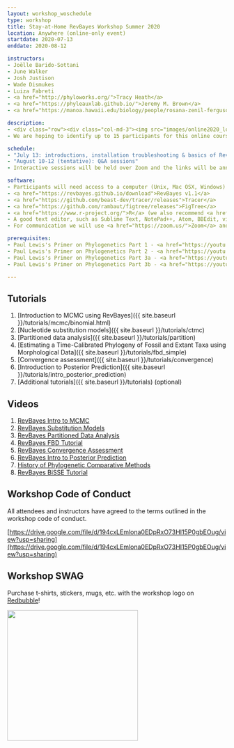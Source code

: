 ```yaml
---
layout: workshop_woschedule
type: workshop
title: Stay-at-Home RevBayes Workshop Summer 2020
location: Anywhere (online-only event)
startdate: 2020-07-13
enddate: 2020-08-12

instructors: 
- Joëlle Barido-Sottani
- June Walker
- Josh Justison
- Wade Dismukes
- Luiza Fabreti
- <a href="http://phyloworks.org/">Tracy Heath</a>
- <a href="https://phyleauxlab.github.io/">Jeremy M. Brown</a>
- <a href="https://manoa.hawaii.edu/biology/people/rosana-zenil-ferguson">Rosana Zenil-Ferguson</a>

description: 
- <div class="row"><div class="col-md-3"><img src="images/online2020_logo.png" /></div><div class="col-md-9"><p>This free online-only RevBayes workshop will provide an introduction to the theory and use of RevBayes, with a focus on (1) tree inference from molecular data, (2) analyses combining fossil and extant taxa, and (3) evaluating MCMC performance, with advanced topics including assessing model adequacy and macroevolutionary analyses. Additional topics may be added depending on the interests of selected participants. The format will be a combination of interactive video sessions (via Zoom or similar tools), real-time discussions over Slack, self-guided tutorials, and pre-recorded videos.</p><p>The initial session will resolve technical issues and present the basics of using RevBayes. Participants will then be expected to work through several tutorials on their own schedule, with the help of pre-recorded materials. A Slack forum will be open for questions and issues. The workshop will conclude with several online Q&A sessions with the instructors. The dates for the interactive sessions are currently tentative and may be adjusted depending on the schedules of the participants and instructors.</p></div></div>
- We are hoping to identify up to 15 participants for this online course. While we hope we are able to accommodate everyone who applies, we realize that this may not be possible because of time-zones and availability. If the number of applicants exceeds our capacity, we hope to organize a second round of sessions later in the year. Participants will not be charged for the course, but we will request that they commit to completing the tutorials and attending a majority of interactive sessions. 

schedule:
- "July 13: introductions, installation troubleshooting & basics of RevBayes"
- "August 10-12 (tentative): Q&A sessions"
- Interactive sessions will be held over Zoom and the links will be announced on Slack.

software:
- Participants will need access to a computer (Unix, Mac OSX, Windows) to complete the tutorials, as well as a web-enabled device (computer or mobile device) capable of running communication tools.
- <a href="https://revbayes.github.io/download">RevBayes v1.1</a> 
- <a href="https://github.com/beast-dev/tracer/releases">Tracer</a>
- <a href="https://github.com/rambaut/figtree/releases">FigTree</a>
- <a href="https://www.r-project.org/">R</a> (we also recommend <a href="https://rstudio.com/">RStudio</a>)
- A good text editor, such as Sublime Text, NotePad++, Atom, BBEdit, vim, or emacs 
- For communication we will use <a href="https://zoom.us/">Zoom</a> and <a href="https://slack.com/">Slack</a>

prerequisites:
- Paul Lewis's Primer on Phylogenetics Part 1 - <a href="https://youtu.be/1r4z0YJq580">Trees & Likelihood</a>
- Paul Lewis's Primer on Phylogenetics Part 2 - <a href="https://youtu.be/UsLeY0wZr4Y">Substitution Models</a>
- Paul Lewis's Primer on Phylogenetics Part 3a - <a href="https://youtu.be/4PWlnNsfz90">Bayesian Statistics & MCMC</a>
- Paul Lewis's Primer on Phylogenetics Part 3b - <a href="https://youtu.be/TLtOS--YwkU">Bayesian Phylogenetics</a>

---
```



## Tutorials

1. [Introduction to MCMC using RevBayes]({{ site.baseurl }}/tutorials/mcmc/binomial.html)
2. [Nucleotide substitution models]({{ site.baseurl }}/tutorials/ctmc)
3. [Partitioned data analysis]({{ site.baseurl }}/tutorials/partition)
4. [Estimating a Time-Calibrated Phylogeny of Fossil and Extant Taxa using Morphological Data]({{ site.baseurl }}/tutorials/fbd_simple)
5. [Convergence assessment]({{ site.baseurl }}/tutorials/convergence)
6. [Introduction to Posterior Prediction]({{ site.baseurl }}/tutorials/intro_posterior_prediction)
7. [Additional tutorials]({{ site.baseurl }}/tutorials) (optional)

## Videos

1. [RevBayes Intro to MCMC](https://www.youtube.com/playlist?list=PLztACvN0g42u14RIxHqvSSfaNfxzyq4Gb)
2. [RevBayes Substitution Models](https://www.youtube.com/playlist?list=PLztACvN0g42t9pLJpeUel-ynfuNdWOsa4)
3. [RevBayes Partitioned Data Analysis](https://www.youtube.com/playlist?list=PLztACvN0g42sOcNS3dEYD3NAnHoFqDkFX)
4. [RevBayes FBD Tutorial](https://www.youtube.com/playlist?list=PLztACvN0g42t5ji1PRUdOPbhWoBwKe6Ve)
5. [RevBayes Convergence Assessment](https://www.youtube.com/playlist?list=PLztACvN0g42tn40Hg0KLRfyljtybhWlUV)
6. [RevBayes Intro to Posterior Prediction](https://www.youtube.com/playlist?list=PLztACvN0g42vs7ivZvkyAaOR1Gay1LsAn)
7. [History of Phylogenetic Comparative Methods](https://www.youtube.com/watch?v=xl317lwY2Rg)
8. [RevBayes BiSSE Tutorial](https://www.youtube.com/watch?v=kYT74DTrong)

## Workshop Code of Conduct

All attendees and instructors have agreed to the terms outlined in the workshop code of conduct. 

[https://drive.google.com/file/d/194cxLEmlona0EDpRxO73HI15P0gbEOug/view?usp=sharing](https://drive.google.com/file/d/194cxLEmlona0EDpRxO73HI15P0gbEOug/view?usp=sharing)

## Workshop SWAG

Purchase t-shirts, stickers, mugs, etc. with the workshop logo on <a href="https://www.redbubble.com/shop/ap/54795131?ref=studio-promote">Redbubble</a>!

<a href="https://www.redbubble.com/shop/ap/54795131?ref=studio-promote"><img src="images/online2020_logo.png" width="300"></a>
